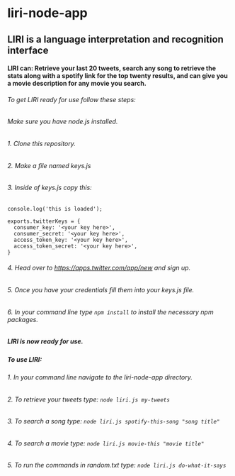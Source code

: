 # liri-node-app
## LIRI is a language interpretation and recognition interface
#### LIRI can: Retrieve your last 20 tweets, search any song to retrieve the stats along with a spotify link for the top twenty results, and can give you a movie description for any movie you search.  
###### To get LIRI ready for use follow these steps:
###### Make sure you have node.js installed.
###### 1. Clone this repository.
###### 2. Make a file named keys.js
###### 3. Inside of keys.js copy this:
```
console.log('this is loaded');

exports.twitterKeys = {
  consumer_key: '<your key here>',
  consumer_secret: '<your key here>',
  access_token_key: '<your key here>',
  access_token_secret: '<your key here>',
}
```
###### 4. Head over to  https://apps.twitter.com/app/new and sign up.
###### 5. Once you have your credentials fill them into your keys.js file.
###### 6. In your command line type `npm install` to install the necessary npm packages.
##### LIRI is now ready for use.
##### To use LIRI:
###### 1. In your command line navigate to the liri-node-app directory.
###### 2. To retrieve your tweets type: `node liri.js my-tweets`
###### 3. To search a song type: `node liri.js spotify-this-song "song title"`
###### 4. To search a movie type: `node liri.js movie-this "movie title"`
###### 5. To run the commands in random.txt type: `node liri.js do-what-it-says`
